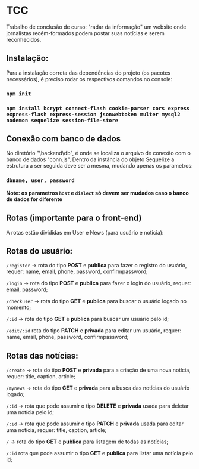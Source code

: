 # TCC
  Trabalho de conclusão de curso: "radar da informação" um website onde jornalistas recém-formados podem postar suas notícias e serem reconhecidos.

## Instalação:

  Para a instalação correta das dependências do projeto (os pacotes necessários), é preciso rodar os respectivos comandos no console:

  ### `npm init`

  ### `npm install bcrypt connect-flash cookie-parser cors express express-flash express-session jsonwebtoken multer mysql2 nodemon sequelize session-file-store`


## Conexão com banco de dados

  No diretório "\backend\db", é onde se localiza o arquivo de conexão com o banco de dados "conn.js", Dentro da instância do objeto Sequelize a estrutura a ser seguida deve ser a mesma, mudando apenas os parametros:

  ### `dbname, user, password`

  **Note: os parametros `host` e `dialect` só devem ser mudados caso o banco de dados for diferente**


## Rotas (importante para o front-end)

A rotas estão divididas em User e News (para usuário e noticia):

  ## Rotas do usuário:

  `/register` -> rota do tipo **POST** e **publica** para fazer o registro do usuário, requer: name, email, phone, password, confirmpassword;

  `/login` -> rota do tipo **POST** e **publica** para fazer o login do usuário, requer: email, password;

  `/checkuser` -> rota do tipo **GET** e **publica** para buscar o usuário logado no momento;

  `/:id` -> rota do tipo **GET** e **publica** para buscar um usuário pelo id;

  `/edit/:id` rota do tipo **PATCH** e **privada** para editar um usuário, requer: name, email, phone, password, confirmpassword;

  ## Rotas das notícias:

  `/create` -> rota do tipo **POST** e **privada** para a criação de uma nova notícia, requer: title, caption, article;

  `/mynews` -> rota do tipo **GET** e **privada** para a busca das notícias do usuário logado;

  `/:id` -> rota que pode assumir o tipo **DELETE** e **privada** usada para deletar uma notícia pelo id;

  `/:id` -> rota que pode assumir o tipo **PATCH** e **privada** usada para editar uma notícia, requer: title, caption, article;

  `/` -> rota do tipo **GET** e **publica** para listagem de todas as notícias;

  `/:id` rota que pode assumir o tipo **GET** e **publica** para listar uma notícia pelo id;
